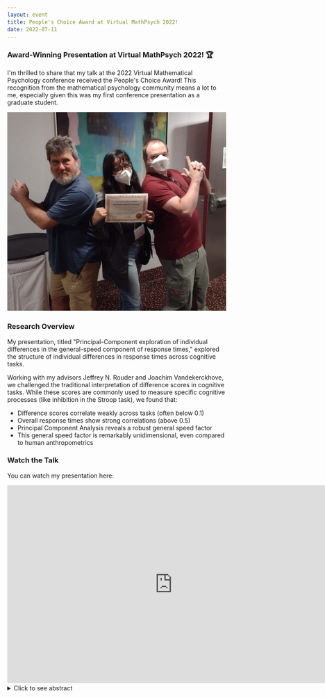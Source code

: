 ```yaml
---
layout: event
title: People's Choice Award at Virtual MathPsych 2022!
date: 2022-07-11
---
```


### Award-Winning Presentation at Virtual MathPsych 2022! 🏆

I'm thrilled to share that my talk at the 2022 Virtual Mathematical Psychology conference received the People's Choice Award! This recognition from the mathematical psychology community means a lot to me, especially given this was my first conference presentation as a graduate student.

<div style="text-align: center">
    <img src="/photos/Mathpsych_BestTalkAward.jpeg" alt="People's Choice Award Certificate">
</div>

### Research Overview

My presentation, titled "Principal-Component exploration of individual differences in the general-speed component of response times," explored the structure of individual differences in response times across cognitive tasks.

Working with my advisors Jeffrey N. Rouder and Joachim Vandekerckhove, we challenged the traditional interpretation of difference scores in cognitive tasks. While these scores are commonly used to measure specific cognitive processes (like inhibition in the Stroop task), we found that:

- Difference scores correlate weakly across tasks (often below 0.1)
- Overall response times show strong correlations (above 0.5)
- Principal Component Analysis reveals a robust general speed factor
- This general speed factor is remarkably unidimensional, even compared to human anthropometrics

### Watch the Talk

You can watch my presentation here:

<div style="text-align: center">
    <iframe width="760" height="455" src="https://www.youtube.com/embed/1FBg9AXaBdk" frameborder="0" allow="accelerometer; autoplay; clipboard-write; encrypted-media; gyroscope; picture-in-picture" allowfullscreen></iframe>
</div>

<details>
<summary> Click to see abstract</summary>

A common method to localize cognitive processes is Donders' subtractive method. For example, to localize inhibition in the Stroop task, performance in a congruent condition is subtracted from that in an incongruent condition. Many cognitive tasks purport to measure inhibition this way. A critical question is whether individual difference scores correlate across these tasks. We find that they do not. Inhibition response time difference scores correlate weakly at best, often below .1 in value.

We revisit three large-scale data sets and find that overall task response times do correlate at over .5 in value. This result implies that participants are consistently fast or slow to respond across these tasks. The main source of individual variation is not inhibition, but rather overall or general speed.

We explore the dimensionality and structure of general speed across individuals and tasks in extended data sets. With several tasks per set, it is possible to ask whether there is a unified general speed versus several varieties of general speed. A principal component analysis (PCA) revealed a strong first factor in all sets, consistent with a unidimensional, unified construct of general speed.

One way of contextualizing these results is to compare them to human anthropometrics. While human bodies are similar in many ways, they seemingly vary on a "size" factor. We analyze a publicly available set of 93 body measurements collected across 6,068 US military personnel. Indeed, a strong first factor of size emerges, but so does a second factor that captures how heavy people are for their height. Perhaps surprisingly, the first-factor solution for general speed is comparable to or even stronger than it is for anthropometrics. Moreover, we were unable to identify a coherent second factor for general speed. We conclude that general speed is likely unidimensional.
</details>


